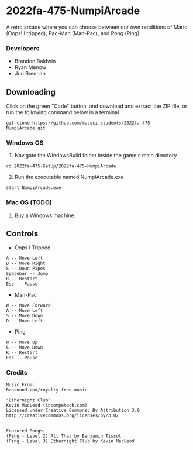 # 2022fa-475-NumpiArcade
A retro arcade where you can choose between our own renditions of Mario (Oops! I tripped), Pac-Man (Man-Pac), and Pong (Ping).

### Developers 
- Brandon Baldwin
- Ryan Menow
- Jon Brennan

## Downloading
Click on the green "Code" button, and download and extract the ZIP file, or run the following command below in a terminal
```
git clone https://github.com/mucsci-students/2022fa-475-NumpiArcade.git
```

### Windows OS
1. Navigate the WindowsBuild folder inside the game's main directory 
```
cd 2022fa-475-GetUp/2022fa-475-NumpiArcade
```
2. Run the executable named NumpiArcade.exe
```
start NumpiArcade.exe
```

### Mac OS (TODO)
1. Buy a Windows machine.

## Controls
- Oops I Tripped
```
A -- Move Left
D -- Move Right
S -- Down Pipes
Spacebar -- Jump
R -- Restart
Esc -- Pause
```
- Man-Pac
```
W -- Move Forward
A -- Move Left
S -- Move Down
D -- Move Left
```
- Ping
```
W -- Move Up
S -- Move Down
R -- Restart
Esc -- Pause
```

### Credits
```
Music From:
Bensound.com/royalty-free-music

"Ethernight Club"
Kevin MacLeod (incompetech.com)
Licensed under Creative Commons: By Attribution 3.0
http://creativecommons.org/licenses/by/3.0/


Featured Songs:
(Ping - Level 2) All That by Benjamin Tissot
(Ping - Level 3) Ethernight Club by Kevin MacLeod
```
